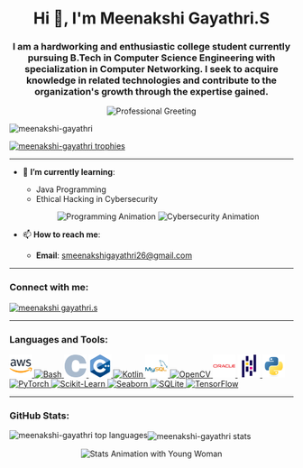 <h1 align="center">Hi 👋, I'm Meenakshi Gayathri.S</h1>
<h3 align="center">I am a hardworking and enthusiastic college student currently pursuing B.Tech in Computer Science Engineering with specialization in Computer Networking. I seek to acquire knowledge in related technologies and contribute to the organization's growth through the expertise gained.</h3>

<p align="center">
  <img src="https://media.giphy.com/media/26tn33aiTi1jkl6H6/giphy.gif" alt="Professional Greeting" width="600" />
</p>

<p align="left"> 
  <img src="https://komarev.com/ghpvc/?username=meenakshi-gayathri&label=Profile%20views&color=0e75b6&style=flat" alt="meenakshi-gayathri" /> 
</p>

<p align="left"> 
  <a href="https://github.com/ryo-ma/github-profile-trophy">
    <img src="https://github-profile-trophy.vercel.app/?username=meenakshi-gayathri&margin-w=15&margin-h=15" alt="meenakshi-gayathri trophies" />
  </a> 
</p>

---

- 🌱 **I’m currently learning**:  
  - Java Programming  
  - Ethical Hacking in Cybersecurity  
  <p align="center">
    <img src="https://media.giphy.com/media/qgQUggAC3Pfv687qPC/giphy.gif" alt="Programming Animation" width="400" />
    <img src="https://media.giphy.com/media/HscDLzkO8EOTmgkhQP/giphy.gif" alt="Cybersecurity Animation" width="400" />
  </p>

- 📫 **How to reach me**:  
  - **Email**: smeenakshigayathri26@gmail.com  

---

<h3 align="left">Connect with me:</h3>
<p align="left">
  <a href="https://linkedin.com/in/meenakshi gayathri.s" target="_blank">
    <img align="center" src="https://raw.githubusercontent.com/rahuldkjain/github-profile-readme-generator/master/src/images/icons/Social/linked-in-alt.svg" alt="meenakshi gayathri.s" height="30" width="40" />
  </a>
</p>

---

<h3 align="left">Languages and Tools:</h3>
<p align="left"> 
  <a href="https://aws.amazon.com" target="_blank" rel="noreferrer"> 
    <img src="https://raw.githubusercontent.com/devicons/devicon/master/icons/amazonwebservices/amazonwebservices-original-wordmark.svg" alt="AWS" width="40" height="40"/> 
  </a> 
  <a href="https://www.gnu.org/software/bash/" target="_blank" rel="noreferrer"> 
    <img src="https://www.vectorlogo.zone/logos/gnu_bash/gnu_bash-icon.svg" alt="Bash" width="40" height="40"/> 
  </a> 
  <a href="https://www.cprogramming.com/" target="_blank" rel="noreferrer"> 
    <img src="https://raw.githubusercontent.com/devicons/devicon/master/icons/c/c-original.svg" alt="C" width="40" height="40"/> 
  </a> 
  <a href="https://www.w3schools.com/cpp/" target="_blank" rel="noreferrer"> 
    <img src="https://raw.githubusercontent.com/devicons/devicon/master/icons/cplusplus/cplusplus-original.svg" alt="C++" width="40" height="40"/> 
  </a> 
  <a href="https://kotlinlang.org" target="_blank" rel="noreferrer"> 
    <img src="https://www.vectorlogo.zone/logos/kotlinlang/kotlinlang-icon.svg" alt="Kotlin" width="40" height="40"/> 
  </a> 
  <a href="https://www.mysql.com/" target="_blank" rel="noreferrer"> 
    <img src="https://raw.githubusercontent.com/devicons/devicon/master/icons/mysql/mysql-original-wordmark.svg" alt="MySQL" width="40" height="40"/> 
  </a> 
  <a href="https://opencv.org/" target="_blank" rel="noreferrer"> 
    <img src="https://www.vectorlogo.zone/logos/opencv/opencv-icon.svg" alt="OpenCV" width="40" height="40"/> 
  </a> 
  <a href="https://www.oracle.com/" target="_blank" rel="noreferrer"> 
    <img src="https://raw.githubusercontent.com/devicons/devicon/master/icons/oracle/oracle-original.svg" alt="Oracle" width="40" height="40"/> 
  </a> 
  <a href="https://pandas.pydata.org/" target="_blank" rel="noreferrer"> 
    <img src="https://raw.githubusercontent.com/devicons/devicon/2ae2a900d2f041da66e950e4d48052658d850630/icons/pandas/pandas-original.svg" alt="Pandas" width="40" height="40"/> 
  </a> 
  <a href="https://www.python.org" target="_blank" rel="noreferrer"> 
    <img src="https://raw.githubusercontent.com/devicons/devicon/master/icons/python/python-original.svg" alt="Python" width="40" height="40"/> 
  </a> 
  <a href="https://pytorch.org/" target="_blank" rel="noreferrer"> 
    <img src="https://www.vectorlogo.zone/logos/pytorch/pytorch-icon.svg" alt="PyTorch" width="40" height="40"/> 
  </a> 
  <a href="https://scikit-learn.org/" target="_blank" rel="noreferrer"> 
    <img src="https://upload.wikimedia.org/wikipedia/commons/0/05/Scikit_learn_logo_small.svg" alt="Scikit-Learn" width="40" height="40"/> 
  </a> 
  <a href="https://seaborn.pydata.org/" target="_blank" rel="noreferrer"> 
    <img src="https://seaborn.pydata.org/_images/logo-mark-lightbg.svg" alt="Seaborn" width="40" height="40"/> 
  </a> 
  <a href="https://www.sqlite.org/" target="_blank" rel="noreferrer"> 
    <img src="https://www.vectorlogo.zone/logos/sqlite/sqlite-icon.svg" alt="SQLite" width="40" height="40"/> 
  </a> 
  <a href="https://www.tensorflow.org" target="_blank" rel="noreferrer"> 
    <img src="https://www.vectorlogo.zone/logos/tensorflow/tensorflow-icon.svg" alt="TensorFlow" width="40" height="40"/> 
  </a> 
</p>

---

<h3 align="left">GitHub Stats:</h3>
<p>
  <img align="left" src="https://github-readme-stats.vercel.app/api/top-langs?username=meenakshi-gayathri&show_icons=true&locale=en&layout=compact" alt="meenakshi-gayathri top languages" />
</p>

<p>
  <img align="center" src="https://github-readme-stats.vercel.app/api?username=meenakshi-gayathri&show_icons=true&locale=en" alt="meenakshi-gayathri stats" />
</p>

<p align="center">
  <img src="https://media.giphy.com/media/ZVik7pBtu9dNS/giphy.gif" alt="Stats Animation with Young Woman" width="400" />
</p>
